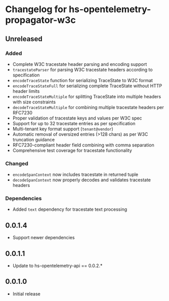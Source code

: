 # Changelog for hs-opentelemetry-propagator-w3c

## Unreleased

### Added
- Complete W3C tracestate header parsing and encoding support
- `tracestateParser` for parsing W3C tracestate headers according to specification
- `encodeTraceState` function for serializing TraceState to W3C format
- `encodeTraceStateFull` for serializing complete TraceState without HTTP header limits
- `encodeTraceStateMultiple` for splitting TraceState into multiple headers with size constraints
- `decodeTraceStateMultiple` for combining multiple tracestate headers per RFC7230
- Proper validation of tracestate keys and values per W3C spec
- Support for up to 32 tracestate entries as per specification
- Multi-tenant key format support (`tenant@vendor`)
- Automatic removal of oversized entries (>128 chars) as per W3C truncation guidance
- RFC7230-compliant header field combining with comma separation
- Comprehensive test coverage for tracestate functionality

### Changed
- `encodeSpanContext` now includes tracestate in returned tuple
- `decodeSpanContext` now properly decodes and validates tracestate headers

### Dependencies
- Added `text` dependency for tracestate text processing

## 0.0.1.4

- Support newer dependencies

## 0.0.1.1

- Update to hs-opentelemetry-api == 0.0.2.*

## 0.0.1.0

- Initial release
